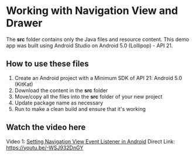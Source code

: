 
# Working with Navigation View and Drawer
The **src** folder contains only the Java files and resource content.  This demo app was built using Android Studio on Android 5.0 (Lollipop) - API 21.
## How to use these files
 1. Create an Android project with a Minimum SDK of API 21:  Android 5.0 (KitKat)
 2. Download the content in the **src** folder
 3. Move/copy all the files into the **src** folder of your new project
 4. Update package name as necessary
 5. Run to make a clean build and ensure that it's working

## Watch the video here
Video 1:  [Setting Navigation View Event Listener in Android](https://youtu.be/-WSJ932DnGY)
Direct Link:  https://youtu.be/-WSJ932DnGY
